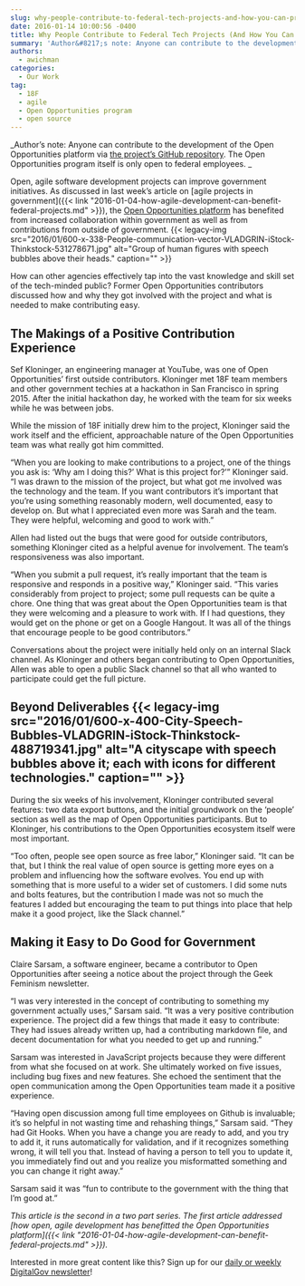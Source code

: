 ```yaml
---
slug: why-people-contribute-to-federal-tech-projects-and-how-you-can-provide-a-good-experience
date: 2016-01-14 10:00:56 -0400
title: Why People Contribute to Federal Tech Projects (And How You Can Provide a Good Experience)
summary: 'Author&#8217;s note: Anyone can contribute to the development of the Open Opportunities platform via the project&#8217;s GitHub repository. The Open Opportunities program itself is only open to federal employees. Open, agile software development projects can improve government initiatives. As discussed in last week&rsquo;s article on agile projects in government, the Open Opportunities platform has benefited'
authors:
  - awichman
categories:
  - Our Work
tag:
  - 18F
  - agile
  - Open Opportunities program
  - open source
---
```


_Author&#8217;s note: Anyone can contribute to the development of the Open Opportunities platform via [the project&#8217;s GitHub repository](https://github.com/18F/openopps-platform). The Open Opportunities program itself is only open to federal employees.
  _ 
  
Open, agile software development projects can improve government initiatives. As discussed in last week’s article on [agile projects in government]({{< link "2016-01-04-how-agile-development-can-benefit-federal-projects.md" >}}), the [Open Opportunities platform](https://openopps.digitalgov.gov/) has benefited from increased collaboration within government as well as from contributions from outside of government. {{< legacy-img src="2016/01/600-x-338-People-communication-vector-VLADGRIN-iStock-Thinkstock-531278671.jpg" alt="Group of human figures with speech bubbles above their heads." caption="" >}} 

How can other agencies effectively tap into the vast knowledge and skill set of the tech-minded public? Former Open Opportunities contributors discussed how and why they got involved with the project and what is needed to make contributing easy.

## The Makings of a Positive Contribution Experience

Sef Kloninger, an engineering manager at YouTube, was one of Open Opportunities’ first outside contributors. Kloninger met 18F team members and other government techies at a hackathon in San Francisco in spring 2015. After the initial hackathon day, he worked with the team for six weeks while he was between jobs.

While the mission of 18F initially drew him to the project, Kloninger said the work itself and the efficient, approachable nature of the Open Opportunities team was what really got him committed.

“When you are looking to make contributions to a project, one of the things you ask is: ‘Why am I doing this?’ What is this project for?’” Kloninger said. “I was drawn to the mission of the project, but what got me involved was the technology and the team. If you want contributors it&#8217;s important that you&#8217;re using something reasonably modern, well documented, easy to develop on. But what I appreciated even more was Sarah and the team. They were helpful, welcoming and good to work with.”

Allen had listed out the bugs that were good for outside contributors, something Kloninger cited as a helpful avenue for involvement. The team’s responsiveness was also important.

“When you submit a pull request, it’s really important that the team is responsive and responds in a positive way,” Kloninger said. “This varies considerably from project to project; some pull requests can be quite a chore. One thing that was great about the Open Opportunities team is that they were welcoming and a pleasure to work with. If I had questions, they would get on the phone or get on a Google Hangout. It was all of the things that encourage people to be good contributors.”

Conversations about the project were initially held only on an internal Slack channel. As Kloninger and others began contributing to Open Opportunities, Allen was able to open a public Slack channel so that all who wanted to participate could get the full picture.

## Beyond Deliverables {{< legacy-img src="2016/01/600-x-400-City-Speech-Bubbles-VLADGRIN-iStock-Thinkstock-488719341.jpg" alt="A cityscape with speech bubbles above it; each with icons for different technologies." caption="" >}} 

During the six weeks of his involvement, Kloninger contributed several features: two data export buttons, and the initial groundwork on the ‘people’ section as well as the map of Open Opportunities participants. But to Kloninger, his contributions to the Open Opportunities ecosystem itself were most important.

“Too often, people see open source as free labor,” Kloninger said. “It can be that, but I think the real value of open source is getting more eyes on a problem and influencing how the software evolves. You end up with something that is more useful to a wider set of customers. I did some nuts and bolts features, but the contribution I made was not so much the features I added but encouraging the team to put things into place that help make it a good project, like the Slack channel.”

## Making it Easy to Do Good for Government

Claire Sarsam, a software engineer, became a contributor to Open Opportunities after seeing a notice about the project through the Geek Feminism newsletter.

“I was very interested in the concept of contributing to something my government actually uses,” Sarsam said. “It was a very positive contribution experience. The project did a few things that made it easy to contribute: They had issues already written up, had a contributing markdown file, and decent documentation for what you needed to get up and running.”

Sarsam was interested in JavaScript projects because they were different from what she focused on at work. She ultimately worked on five issues, including bug fixes and new features. She echoed the sentiment that the open communication among the Open Opportunities team made it a positive experience.

“Having open discussion among full time employees on Github is invaluable; it’s so helpful in not wasting time and rehashing things,” Sarsam said. “They had Git Hooks. When you have a change you are ready to add, and you try to add it, it runs automatically for validation, and if it recognizes something wrong, it will tell you that. Instead of having a person to tell you to update it, you immediately find out and you realize you misformatted something and you can change it right away.”

Sarsam said it was “fun to contribute to the government with the thing that I’m good at.”

_This article is the second in a two part series. The first article addressed [how open, agile development has benefitted the Open Opportunities platform]({{< link "2016-01-04-how-agile-development-can-benefit-federal-projects.md" >}})._

Interested in more great content like this? Sign up for our [daily or weekly DigitalGov newsletter](https://public.govdelivery.com/accounts/USHOWTO/subscriber/new)!